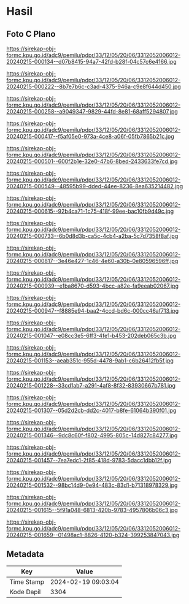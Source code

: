 # Hasil

## Foto C Plano

https://sirekap-obj-formc.kpu.go.id/adc9/pemilu/pdpr/33/12/05/20/06/3312052006012-20240215-000134--d07b8415-94a7-42fd-b28f-04c57c6e4166.jpg

https://sirekap-obj-formc.kpu.go.id/adc9/pemilu/pdpr/33/12/05/20/06/3312052006012-20240215-000222--8b7e7b6c-c3ad-4375-946a-c9e8f644d450.jpg

https://sirekap-obj-formc.kpu.go.id/adc9/pemilu/pdpr/33/12/05/20/06/3312052006012-20240215-000258--a9049347-9829-44fd-8e81-68aff5294807.jpg

https://sirekap-obj-formc.kpu.go.id/adc9/pemilu/pdpr/33/12/05/20/06/3312052006012-20240215-000417--f5af05e0-973a-4ce8-a06f-05fb7865b21c.jpg

https://sirekap-obj-formc.kpu.go.id/adc9/pemilu/pdpr/33/12/05/20/06/3312052006012-20240215-000501--600f2b1e-32e0-47b6-8bed-2433633fe7cd.jpg

https://sirekap-obj-formc.kpu.go.id/adc9/pemilu/pdpr/33/12/05/20/06/3312052006012-20240215-000549--48595b99-dded-44ee-8236-8ea635214482.jpg

https://sirekap-obj-formc.kpu.go.id/adc9/pemilu/pdpr/33/12/05/20/06/3312052006012-20240215-000615--92b4ca71-1c75-418f-99ee-bac10fb9d49c.jpg

https://sirekap-obj-formc.kpu.go.id/adc9/pemilu/pdpr/33/12/05/20/06/3312052006012-20240215-000733--6b0d8d3b-ca5c-4cb4-a2ba-5c7d7358f8af.jpg

https://sirekap-obj-formc.kpu.go.id/adc9/pemilu/pdpr/33/12/05/20/06/3312052006012-20240215-000817--3e46e427-1c46-4e60-a30b-0e80596596ff.jpg

https://sirekap-obj-formc.kpu.go.id/adc9/pemilu/pdpr/33/12/05/20/06/3312052006012-20240215-000939--e1ba8670-d593-4bcc-a82e-fa9eeab02067.jpg

https://sirekap-obj-formc.kpu.go.id/adc9/pemilu/pdpr/33/12/05/20/06/3312052006012-20240215-000947--f8885e94-baa2-4ccd-bd6c-000cc46af713.jpg

https://sirekap-obj-formc.kpu.go.id/adc9/pemilu/pdpr/33/12/05/20/06/3312052006012-20240215-001047--e08cc3e5-6ff3-4fe1-b453-202deb065c3b.jpg

https://sirekap-obj-formc.kpu.go.id/adc9/pemilu/pdpr/33/12/05/20/06/3312052006012-20240215-001153--aeab351c-955d-4478-9ab1-c6b26412fb5f.jpg

https://sirekap-obj-formc.kpu.go.id/adc9/pemilu/pdpr/33/12/05/20/06/3312052006012-20240215-001228--33cd1ab7-a291-4af8-8f32-83930667b781.jpg

https://sirekap-obj-formc.kpu.go.id/adc9/pemilu/pdpr/33/12/05/20/06/3312052006012-20240215-001307--05d2d2cb-dd2c-4017-b8fe-61064b390f01.jpg

https://sirekap-obj-formc.kpu.go.id/adc9/pemilu/pdpr/33/12/05/20/06/3312052006012-20240215-001346--9dc8c60f-f802-4995-805c-14d827c84277.jpg

https://sirekap-obj-formc.kpu.go.id/adc9/pemilu/pdpr/33/12/05/20/06/3312052006012-20240215-001457--7ea7edc1-2f85-418d-9783-5dacc1dbb12f.jpg

https://sirekap-obj-formc.kpu.go.id/adc9/pemilu/pdpr/33/12/05/20/06/3312052006012-20240215-001532--98bc14d9-0e94-483c-83d1-b71318978329.jpg

https://sirekap-obj-formc.kpu.go.id/adc9/pemilu/pdpr/33/12/05/20/06/3312052006012-20240215-001615--5f91a048-6813-420b-9783-4957806b06c3.jpg

https://sirekap-obj-formc.kpu.go.id/adc9/pemilu/pdpr/33/12/05/20/06/3312052006012-20240215-001659--01498ac1-8826-4120-b324-399253847043.jpg


## Metadata

| Key        | Value               |
| ---------- | ------------------- |
| Time Stamp | 2024-02-19 09:03:04 |
| Kode Dapil | 3304                |



